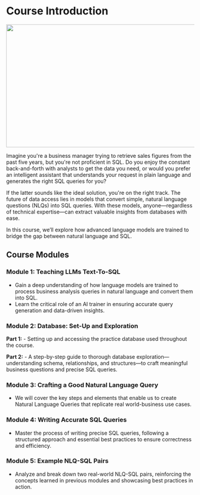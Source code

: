 # Course Introduction

<img height="329" width="602" src="${PRIVATE_IMAGE_INTRO_2}" />

Imagine you're a business manager trying to retrieve sales figures from the past five years, but you're not proficient in SQL. Do you enjoy the constant back-and-forth with analysts to get the data you need, or would you prefer an intelligent assistant that understands your request in plain language and generates the right SQL queries for you?

If the latter sounds like the ideal solution, you're on the right track. The future of data access lies in models that convert simple, natural language questions (NLQs) into SQL queries. With these models, anyone—regardless of technical expertise—can extract valuable insights from databases with ease.

In this course, we’ll explore how advanced language models are trained to bridge the gap between natural language and SQL.

## Course Modules

### Module 1: Teaching LLMs Text-To-SQL
- Gain a deep understanding of how language models are trained to process business analysis queries in natural language and convert them into SQL.
- Learn the critical role of an AI trainer in ensuring accurate query generation and data-driven insights.

### Module 2: Database: Set-Up and Exploration
  **Part 1:** - Setting up and accessing the practice database used throughout the course.

  **Part 2:** - A step-by-step guide to thorough database exploration—understanding schema, relationships, and structures—to craft meaningful business questions and precise SQL queries.

### Module 3: Crafting a Good Natural Language Query
- We will cover the key steps and elements that enable us to create Natural Language Queries that replicate real world-business use cases.

### Module 4: Writing Accurate SQL Queries
- Master the process of writing precise SQL queries, following a structured approach and essential best practices to ensure correctness and efficiency.

### Module 5: Example NLQ-SQL Pairs
- Analyze and break down two real-world NLQ-SQL pairs, reinforcing the concepts learned in previous modules and showcasing best practices in action.
